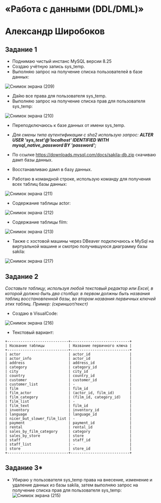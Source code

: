 # «Работа с данными (DDL/DML)»
# Александр Широбоков

## Задание 1
 - Поднимаю чистый инстанс MySQL версии 8.25
 - Создаю учётную запись sys_temp.
 - Выполняю запрос на получение списка пользователей в базе данных:

![Снимок экрана (209)](https://github.com/AleksandrShirobokov/12.02-DDL-DML-/assets/69298696/fc406697-8fea-4ae3-b698-4f4e71aa0cc1)

 - Дайю все права для пользователя sys_temp.
 - Выполняю запрос на получение списка прав для пользователя sys_temp:

![Снимок экрана (210)](https://github.com/AleksandrShirobokov/12.02-DDL-DML-/assets/69298696/8a0245c5-ae21-42fb-9ac4-d3443444687b)

 - Переподключаюсь к базе данных от имени sys_temp.

 - *Для смены типа аутентификации с sha2 использую запрос: **ALTER USER 'sys_test'@'localhost' IDENTIFIED WITH mysql_native_password BY 'password';***

 - По ссылке https://downloads.mysql.com/docs/sakila-db.zip скачиваю дамп базы данных.
 - Восстанавливаю дамп в базу данных.
 - Работаю в командной строке, использую команду для получения всех таблиц базы данных:

![Снимок экрана (211)](https://github.com/AleksandrShirobokov/12.02-DDL-DML-/assets/69298696/fdffe64c-0ea2-4d86-ab49-453df3adb330)

 - Содержание таблицы actor:

![Снимок экрана (212)](https://github.com/AleksandrShirobokov/12.02-DDL-DML-/assets/69298696/76241f35-362f-4473-ad57-1718fc5b9d9c)

 - Содержание таблицы film:

![Снимок экрана (213)](https://github.com/AleksandrShirobokov/12.02-DDL-DML-/assets/69298696/6996a211-62d0-4aff-8ef1-738afd1ffb68)

 - Также с хостовой машины через DBeaver подключаюсь к MySql на виртуальной машине и смотрю получившуюся диаграмму базы sakila:

![Снимок экрана (217)](https://github.com/AleksandrShirobokov/12.02-DDL-DML-/assets/69298696/56db5baa-8bcd-4907-ad24-388da0c4e872)

## Задание 2
*Составьте таблицу, используя любой текстовый редактор или Excel, в которой должно быть два столбца: в первом должны быть названия таблиц восстановленной базы, во втором названия первичных ключей этих таблиц. Пример: (скриншот/текст)*

 - Создаю в VisualCode:

![Снимок экрана (216)](https://github.com/AleksandrShirobokov/12.02-DDL-DML-/assets/69298696/ce90e4dd-4483-43c6-a712-e0c89d5fc55f)

 - Текстовый вариант:
```
+----------------------------+---------------------------+
| Название таблицы           | Название первичного ключа |
+----------------------------+---------------------------+
| actor                      | actor_id                  |
| actor_info                 | actor_id                  |
| address                    | address_id                |
| category                   | category_id               |
| city                       | city_id                   |
| country                    | country_id                |
| customer                   | customer_id               |
| customer_list              | -                         |
| film                       | film_id                   |
| film_actor                 | (actor_id, film_id)       |
| film_category              | (film_id, category_id)    |
| film_list                  | -                         |
| film_text                  | film_id                   |
| inventory                  | inventory_id              |
| language                   | language_id               |
| nicer_but_slower_film_list | -                         |
| payment                    | payment_id                |
| rental                     | rental_id                 |
| sales_by_film_category     | category                  |
| sales_by_store             | store                     |
| staff                      | staff_id                  |
| staff_list                 | -                         |
| store                      | store_id                  |
+----------------------------+---------------------------+
```


## Задание 3*
 - Убираю у пользователя sys_temp права на внесение, изменение и удаление данных из базы sakila, затем выполняю запрос на получение списка прав для пользователя sys_temp:
![Снимок экрана (215)](https://github.com/AleksandrShirobokov/12.02-DDL-DML-/assets/69298696/097ed657-524d-4fb0-9363-cfb6a6266ef0)

